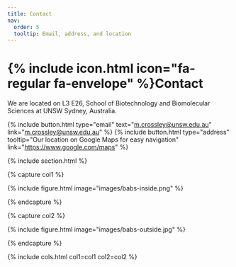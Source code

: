 ```yaml
---
title: Contact
nav:
  order: 5
  tooltip: Email, address, and location
---
```


# {% include icon.html icon="fa-regular fa-envelope" %}Contact

We are located on L3 E26, School of Biotechnology and Biomolecular Sciences at UNSW Sydney, Australia.

{%
  include button.html
  type="email"
  text="m.crossley@unsw.edu.au"
  link="m.crossley@unsw.edu.au"
%}
{%
  include button.html
  type="address"
  tooltip="Our location on Google Maps for easy navigation"
  link="https://www.google.com/maps"
%}

{% include section.html %}

{% capture col1 %}

{%
  include figure.html
  image="images/babs-inside.png"
%}

{% endcapture %}

{% capture col2 %}

{%
  include figure.html
  image="images/babs-outside.jpg"
%}

{% endcapture %}

{% include cols.html col1=col1 col2=col2 %}

